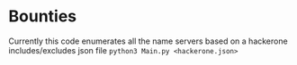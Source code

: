 # Bounties
Currently this code enumerates all the name servers based on a hackerone includes/excludes json file
```python3 Main.py <hackerone.json>```
